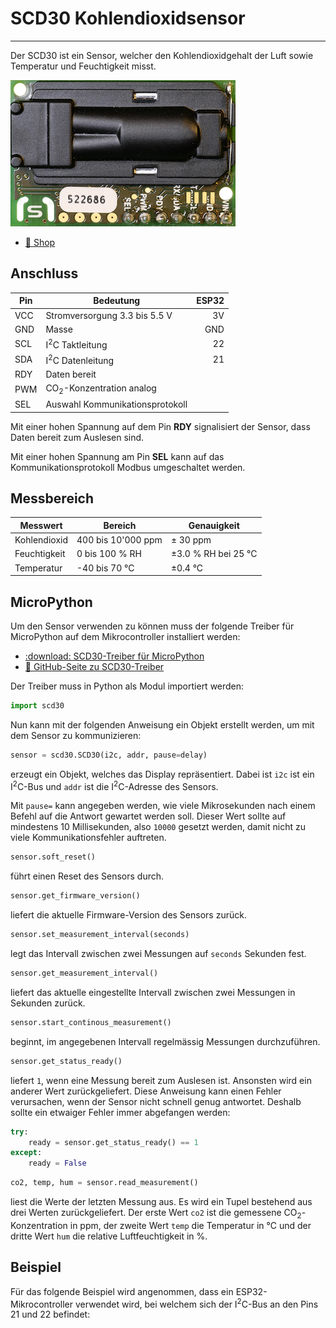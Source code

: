 # SCD30 Kohlendioxidsensor
---

Der SCD30 ist ein Sensor, welcher den Kohlendioxidgehalt der Luft sowie Temperatur und Feuchtigkeit misst.

![](images/scd30.png "Sensirion SCD30 Sensor")

* [:link: Shop][1]

## Anschluss

| Pin | Bedeutung                           | ESP32 |
| --- | ----------------------------------- | -----:|
| VCC | Stromversorgung 3.3 bis 5.5 V       |    3V |
| GND | Masse                               |   GND |
| SCL | I<sup>2</sup>C Taktleitung          |    22 |
| SDA | I<sup>2</sup>C Datenleitung         |    21 |
| RDY | Daten bereit                        |       |
| PWM | CO<sub>2</sub>-Konzentration analog |       |
| SEL | Auswahl Kommunikationsprotokoll     |       |

Mit einer hohen Spannung auf dem Pin **RDY** signalisiert der Sensor, dass Daten bereit zum Auslesen sind.

Mit einer hohen Spannung am Pin **SEL** kann auf das Kommunikationsprotokoll Modbus umgeschaltet werden.

## Messbereich

| Messwert     | Bereich            | Genauigkeit         |
| ------------ | ------------------ | ------------------- |
| Kohlendioxid | 400 bis 10'000 ppm | ± 30 ppm            |
| Feuchtigkeit | 0 bis 100 % RH     | ±3.0 % RH bei 25 °C |
| Temperatur   | -40 bis 70 °C      | ±0.4 °C             |


## MicroPython

Um den Sensor verwenden zu können muss der folgende Treiber für MicroPython auf dem Mikrocontroller installiert werden:

* [:download: SCD30-Treiber für MicroPython](python/scd30.py)
* [:link: GitHub-Seite zu SCD30-Treiber][2]

Der Treiber muss in Python als Modul importiert werden:

``` python
import scd30
```

Nun kann mit der folgenden Anweisung ein Objekt erstellt werden, um mit dem Sensor zu kommunizieren:

~~~ python
sensor = scd30.SCD30(i2c, addr, pause=delay)
~~~
erzeugt ein Objekt, welches das Display repräsentiert. Dabei ist `i2c` ist ein I<sup>2</sup>C-Bus und `addr` ist die I<sup>2</sup>C-Adresse des Sensors.

Mit `pause=` kann angegeben werden, wie viele Mikrosekunden nach einem Befehl auf die Antwort gewartet werden soll. Dieser Wert sollte auf mindestens 10 Millisekunden, also `10000` gesetzt werden, damit nicht zu viele Kommunikationsfehler auftreten.

~~~ python
sensor.soft_reset()
~~~
führt einen Reset des Sensors durch.

~~~ python
sensor.get_firmware_version()
~~~
liefert die aktuelle Firmware-Version des Sensors zurück.

~~~ python
sensor.set_measurement_interval(seconds)
~~~
legt das Intervall zwischen zwei Messungen auf `seconds` Sekunden fest.

~~~ python
sensor.get_measurement_interval()
~~~
liefert das aktuelle eingestellte Intervall zwischen zwei Messungen in Sekunden zurück.

~~~ python
sensor.start_continous_measurement()
~~~
beginnt, im angegebenen Intervall regelmässig Messungen durchzuführen.

~~~ python
sensor.get_status_ready()
~~~
liefert `1`, wenn eine Messung bereit zum Auslesen ist. Ansonsten wird ein anderer Wert zurückgeliefert. Diese Anweisung kann einen Fehler verursachen, wenn der Sensor nicht schnell genug antwortet. Deshalb sollte ein etwaiger Fehler immer abgefangen werden:

``` python
try:
    ready = sensor.get_status_ready() == 1
except:
    ready = False
```

~~~ python
co2, temp, hum = sensor.read_measurement()
~~~
liest die Werte der letzten Messung aus. Es wird ein Tupel bestehend aus drei Werten zurückgeliefert. Der erste Wert `co2` ist die gemessene CO<sub>2</sub>-Konzentration in ppm, der zweite Wert `temp` die Temperatur in °C und der dritte Wert `hum` die relative Luftfeuchtigkeit in %.

## Beispiel

Für das folgende Beispiel wird angenommen, dass ein ESP32-Mikrocontroller verwendet wird, bei welchem sich der I<sup>2</sup>C-Bus an den Pins 21 und 22 befindet:

``` python python/scd30_example.py
```

[1]: https://www.mouser.ch/ProductDetail/?qs=sGAEpiMZZMve4%2FbfQkoj%252BKTXH1e2FQdCU1EEDcnGCNw%3D
[2]: https://github.com/agners/micropython-scd30
